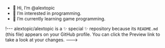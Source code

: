 - 👋 Hi, I’m @alextopic
- 👀 I’m interested in programming.
- 🌱 I’m currently learning game programming.

!---
alextopic/alextopic is a ✨ special ✨ repository because its `README.md` (this file) appears on your GitHub profile.
You can click the Preview link to take a look at your changes.
--->
